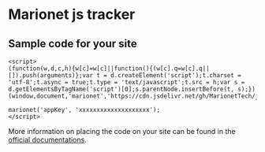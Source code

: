 # Marionet js tracker

## Sample code for your site

```
<script>
(function(w,d,c,h){w[c]=w[c]||function(){(w[c].q=w[c].q||[]).push(arguments)};var t = d.createElement('script');t.charset = 'utf-8';t.async = true;t.type = 'text/javascript';t.src = h;var s = d.getElementsByTagName('script')[0];s.parentNode.insertBefore(t, s);})(window,document,'marionet','https://cdn.jsdelivr.net/gh/MarionetTech/js_tracker@latest/marionet.js');

marionet('appKey', 'xxxxxxxxxxxxxxxxxxxx');
</script>
```

More information on placing the code on your site can be found in the [official documentations](http://marionet.tech/js-client).
